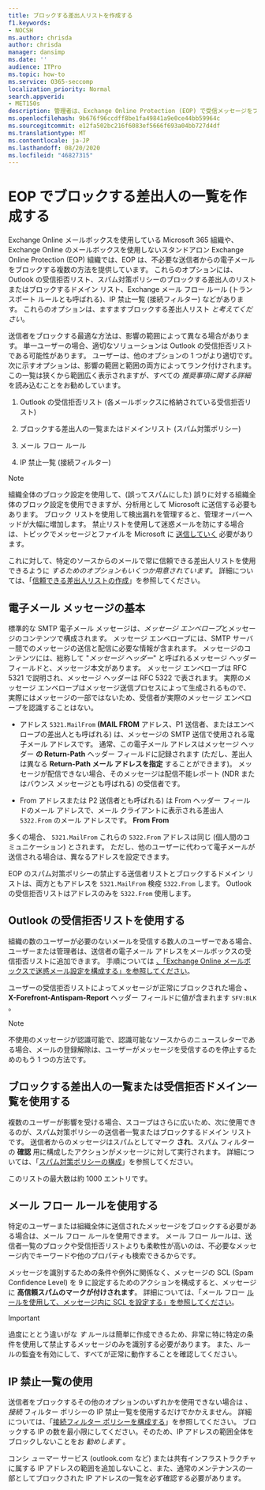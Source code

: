 ```yaml
---
title: ブロックする差出人リストを作成する
f1.keywords:
- NOCSH
ms.author: chrisda
author: chrisda
manager: dansimp
ms.date: ''
audience: ITPro
ms.topic: how-to
ms.service: O365-seccomp
localization_priority: Normal
search.appverid:
- MET150s
description: 管理者は、Exchange Online Protection (EOP) で受信メッセージをブロックするために使用可能なオプションと推奨されるオプションについて学習できます。
ms.openlocfilehash: 9b676f96ccdff8be1fa49841a9e0ce44bb59964c
ms.sourcegitcommit: e12fa502bc216f6083ef5666f693a04bb727d4df
ms.translationtype: MT
ms.contentlocale: ja-JP
ms.lasthandoff: 08/20/2020
ms.locfileid: "46827315"
---
```

# <a name="create-blocked-sender-lists-in-eop"></a>EOP でブロックする差出人の一覧を作成する

Exchange Online メールボックスを使用している Microsoft 365 組織や、Exchange Online のメールボックスを使用しないスタンドアロン Exchange Online Protection (EOP) 組織では、EOP は、不必要な送信者からの電子メールをブロックする複数の方法を提供しています。 これらのオプションには、Outlook の受信拒否リスト、スパム対策ポリシーのブロックする差出人のリストまたはブロックするドメイン リスト、Exchange メール フロー ルール (トランスポート ルールとも呼ばれる)、IP 禁止一覧 (接続フィルター) などがあります。 これらのオプションは、ますますブロックする差出人リスト _と考えてください_。

送信者をブロックする最適な方法は、影響の範囲によって異なる場合があります。 単一ユーザーの場合、適切なソリューションは Outlook の受信拒否リストである可能性があります。 ユーザーは、他のオプションの 1 つがより適切です。 次に示すオプションは、影響の範囲と範囲の両方によってランク付けされます。 この一覧は狭くから範囲広く表示されますが、すべての *推奨事項に関する詳細* を読み込むことをお勧めしています。

1. Outlook の受信拒否リスト (各メールボックスに格納されている受信拒否リスト)

2. ブロックする差出人の一覧またはドメインリスト (スパム対策ポリシー)

3. メール フロー ルール

4. IP 禁止一覧 (接続フィルター)

> [!NOTE]
> 組織全体のブロック設定を使用して、(誤ってスパムにした) 誤りに対する組織全体のブロック設定を使用できますが、分析用として Microsoft に送信する必要もあります。 ブロック リストを使用して検出漏れを管理すると、管理オーバーヘッドが大幅に増加します。 禁止リストを使用して迷惑メールを防にする場合は、トピックでメッセージとファイルを Microsoft に [送信していく](report-junk-email-messages-to-microsoft.md) 必要があります。

これに対して、特定のソースからのメールで常に信頼できる差出人リストを使用できるように _するためのオプションもいくつか用意されています_。 詳細については、「[信頼できる差出人リストの作成](create-safe-sender-lists-in-office-365.md)」を参照してください。

## <a name="email-message-basics"></a>電子メール メッセージの基本

標準的な SMTP 電子メール メッセージは、*メッセージ エンベロープ*とメッセージのコンテンツで構成されます。 メッセージ エンベロープには、SMTP サーバー間でのメッセージの送信と配信に必要な情報が含まれます。 メッセージのコンテンツには、総称して "*メッセージ ヘッダー*" と呼ばれるメッセージ ヘッダー フィールドと、メッセージ本文があります。 メッセージ エンベロープは RFC 5321 で説明され、メッセージ ヘッダーは RFC 5322 で表されます。 実際のメッセージ エンベロープはメッセージ送信プロセスによって生成されるもので、実際にはメッセージの一部ではないため、受信者が実際のメッセージ エンベロープを認識することはない。

- アドレス `5321.MailFrom` **(MAIL FROM** アドレス、P1 送信者、またはエンベロープの差出人とも呼ばれる) は、メッセージの SMTP 送信で使用される電子メール アドレスです。 通常、この電子メール アドレスはメッセージ ヘッダー **の Return-Path** ヘッダー フィールドに記録されます (ただし、差出人は異なる **Return-Path メール アドレスを指定** することができます)。 メッセージが配信できない場合、そのメッセージは配信不能レポート (NDR またはバウンス メッセージとも呼ばれる) の受信者です。

- From アドレスまたは P2 送信者とも呼ばれる) は From ヘッダー フィールドのメール アドレスで、メール クライアントに表示される差出人 `5322.From` のメール アドレスです。 **From** **From**

多くの場合、 `5321.MailFrom` これらの `5322.From` アドレスは同じ (個人間のコミュニケーション) とされます。 ただし、他のユーザーに代わって電子メールが送信される場合は、異なるアドレスを設定できます。

EOP のスパム対策ポリシーの禁止する送信者リストとブロックするドメイン リストは、両方ともアドレスを `5321.MailFrom` 検疫 `5322.From` します。 Outlook の受信拒否リストはアドレスのみを `5322.From` 使用します。

## <a name="use-outlook-blocked-senders"></a>Outlook の受信拒否リストを使用する

組織の数のユーザーが必要のないメールを受信する数人のユーザーである場合、ユーザーまたは管理者は、送信者の電子メール アドレスをメールボックスの受信拒否リストに追加できます。 手順については [、「Exchange Online メールボックスで迷惑メール設定を構成する」を参照してください](configure-junk-email-settings-on-exo-mailboxes.md)。

ユーザーの受信拒否リストによってメッセージが正常にブロックされた場合 **、X-Forefront-Antispam-Report** ヘッダー フィールドに値が含まれます `SFV:BLK` 。

> [!NOTE]
> 不使用のメッセージが認識可能で、認識可能なソースからのニュースレターである場合、メールの登録解除は、ユーザーがメッセージを受信するのを停止するためのもう 1 つの方法です。

## <a name="use-blocked-sender-lists-or-blocked-domain-lists"></a>ブロックする差出人の一覧または受信拒否ドメイン一覧を使用する

複数のユーザーが影響を受ける場合、スコープはさらに広いため、次に使用できるのが、スパム対策ポリシーの送信者一覧またはブロックするドメイン リストです。 送信者からのメッセージはスパムとしてマーク **され**、スパム フィルターの **確認** 用に構成したアクションがメッセージに対して実行されます。 詳細については、「[スパム対策ポリシーの構成](configure-your-spam-filter-policies.md)」を参照してください。

このリストの最大数は約 1000 エントリです。

## <a name="use-mail-flow-rules"></a>メール フロー ルールを使用する

特定のユーザーまたは組織全体に送信されたメッセージをブロックする必要がある場合は、メール フロー ルールを使用できます。 メール フロー ルールは、送信者一覧のブロックや受信拒否リストよりも柔軟性が高いのは、不必要なメッセージ内でキーワードや他のプロパティも検索できるからです。

メッセージを識別するための条件や例外に関係なく、メッセージの SCL (Spam Confidence Level) を 9 に設定するためのアクションを構成すると、メッセージに **高信頼スパムのマークが付けされます**。 詳細については、「メール フロー [ルールを使用して、メッセージ内に SCL を設定する」を参照してください](use-mail-flow-rules-to-set-the-spam-confidence-level-scl-in-messages.md)。

> [!IMPORTANT]
> 過度にととう違いがな *す* ルールは簡単に作成できるため、非常に特に特定の条件を使用して禁止するメッセージのみを識別する必要があります。 また、ルールの監査を有効にして、すべてが正常に動作することを確認してください。

## <a name="use-the-ip-block-list"></a>IP 禁止一覧の使用

送信者をブロックするその他のオプションのいずれかを使用できない場合は *、接続* フィルター ポリシーの IP 禁止一覧を使用するだけでかかえません。 詳細については、「[接続フィルター ポリシーを構成する](configure-the-connection-filter-policy.md)」を参照してください。 ブロックする IP の数を最小限にしてください。そのため、IP アドレスの範囲全体をブロックしないことをお *勧めします* 。

コンシ *ューマー* サービス (outlook.com など) または共有インフラストラクチャに属する IP アドレスの範囲を追加しないこと、また、通常のメンテナンスの一部としてブロックされた IP アドレスの一覧を必ず確認する必要があります。
